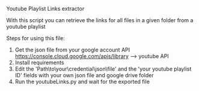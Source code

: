 Youtube Playlist Links extractor

With this script you can retrieve the links for all files in a given folder from a youtube playlist

Steps for using this file:

1. Get the json file from your google account API https://console.cloud.google.com/apis/library --> youtube API
2. Install requirements
3. Edit the 'Path\to\your\credential\json\file' and the 'your youtube playlist ID' fields with your own json file and google drive folder
4. Run the youtubeLinks.py and wait for the exported file
